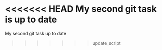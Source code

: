 <<<<<<< HEAD
My second git task is up to date
=======
My second git task up to date
>>>>>>> update_script
